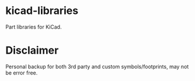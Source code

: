 # kicad-libraries
Part libraries for KiCad.

# Disclaimer
Personal backup for both 3rd party and custom symbols/footprints, may not be error free.